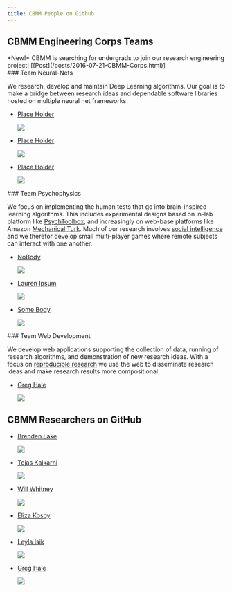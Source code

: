 ```yaml
---
title: CBMM People on Github
---
```


<div class="teams">

## CBMM Engineering Corps Teams

<div class="link-info">
*New!* CBMM is searching for undergrads to join our research engineering project! [[Post](/posts/2016-07-21-CBMM-Corps.html)]
</div>



<div class="plaque team-research">
### Team Neural-Nets

We research, develop and maintain Deep Learning algorithms. Our goal is to make  a bridge between research ideas and dependable software libraries hosted on multiple neural net frameworks.

  - [Place Holder](https://github.com/brendenlake)

      ![](https://avatars1.githubusercontent.com/u/6304523?v=3&s=460)

  - [Place Holder](https://github.com/brendenlake)

      ![](https://avatars1.githubusercontent.com/u/6304523?v=3&s=460)

  - [Place Holder](https://github.com/brendenlake)

      ![](https://avatars1.githubusercontent.com/u/6304523?v=3&s=460)


</div>

<div class="plaque team-design">
### Team Psychophysics

We focus on implementing the human tests that go into brain-inspired learning algorithms. This includes experimental designs based on in-lab platform like [PsychToolbox](TODO), and increasingly on web-base platforms like Amazon [Mechanical Turk](https://mturk.com). Much of our research involves [social intelligence](TODO) and we therefor develop small multi-player games where remote subjects can interact with one another.

  - [NoBody](https://github.com/brendenlake)

      ![](https://avatars1.githubusercontent.com/u/6304523?v=3&s=460)

  - [Lauren Ipsum](https://github.com/brendenlake)

      ![](https://avatars1.githubusercontent.com/u/6304523?v=3&s=460)

  - [Some Body](https://github.com/brendenlake)

      ![](https://avatars1.githubusercontent.com/u/6304523?v=3&s=460)

</div>


<div class="plaque team-web">
### Team Web Development

We develop web applications supporting the collection of data, running of research algorithms, and demonstration of new research ideas. With a focus on [reproducible research](TODO) we use the web to disseminate research ideas and make research results more compositional.

  - [Greg Hale](https://github.com/imalsogreg)

      ![](https://avatars0.githubusercontent.com/u/993484?v=3&s=460)

</div>

</div>


<div class="all-people">

## CBMM Researchers on GitHub

  - [Brenden Lake](https://github.com/brendenlake)

      ![](https://avatars1.githubusercontent.com/u/6304523?v=3&s=460)

  - [Tejas Kalkarni](https://github.com/mrkulk)

      ![](https://avatars3.githubusercontent.com/u/1375144?v=3&s=460)

  -  [Will Whitney](https://github.com/willwhitney)

      ![](https://avatars0.githubusercontent.com/u/597829?v=3&s=400)

  - [Eliza Kosoy](https://github.com/mathpun)

      ![](https://avatars0.githubusercontent.com/u/16209998?v=3&s=460)

  - [Leyla Isik](https://github.com/lisik)

      ![](https://avatars0.githubusercontent.com/u/7754770?v=3&s=460)

  - [Greg Hale](https://github.com/imalsogreg)

      ![](https://avatars0.githubusercontent.com/u/993484?v=3&s=460)


</div>

<style>

h1 {
margin-bottom: 30px;
}

.content {
  background-color: white // hsla(208,51.3%,90%,1);
}






.link-info p {
  font-size: small;
}

.team-web {
}

</style>
